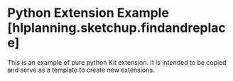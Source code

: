 # Python Extension Example [hlplanning.sketchup.findandreplace]

This is an example of pure python Kit extension. It is intended to be copied and serve as a template to create new extensions.

